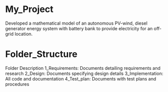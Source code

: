 # My_Project
Developed a mathematical model of an autonomous PV-wind, diesel generator energy system with battery bank to provide electricity for an off-grid location.
# Folder_Structure
Folder	Description
1_Requirements:	Documents detailing requirements and research
2_Design:	Documents specifying design details
3_Implementation:	All code and documentation
4_Test_plan:	Documents with test plans and procedures
